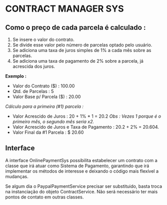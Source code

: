 # CONTRACT MANAGER SYS

## Como o preço de cada parcela é calculado :

1. Se insere o valor do contrato.
2. Se divide esse valor pelo número de parcelas optado pelo usuário.
3. Se adiciona uma taxa de juros simples de 1% a cada mês sobre as parcelas.
4. Se adiciona uma taxa de pagamento de 2% sobre a parcela, já acrescida dos juros.

**Exemplo :**

* Valor do Contrato ($) : 100.00
* Qtd. de Parcelas : 5
* Valor Base p/ Parcela ($) : 20.00

*Cálculo para a primeira (#1) parcela :*

* Valor Acrescido de Juros : 20 + 1% * 1 = 20.2  *Obs : Vezes 1 porque é o primeiro mês, o segundo mês seria x2.*
* Valor Acrescido de Juros e Taxa de Pagamento : 20.2 + 2% = 20.604.
* Valor Final da #1 Parcela : $ 20.60

## Interface

A interface OnlinePaymentSys possibilita estabelecer um contrato com a classe que irá atuar como Sistema de Pagamento,
garantindo que irá implementar os métodos de interesse e deixando o código mais flexível a mudanças.

Se algum dia o PaypalPaymentService precisar ser substituido, basta troca na instanciação do objeto ContractService. Não 
será necessário ter mais pontos de contato em outras classes.

